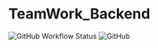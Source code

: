 # TeamWork_Backend
![GitHub Workflow Status](https://img.shields.io/github/workflow/status/Team-IF/TeamWork_Backend/Deploy?style=for-the-badge)
![GitHub](https://img.shields.io/github/license/team-if/TeamWork_Backend?style=for-the-badge)
